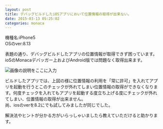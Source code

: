 ```yaml
---
layout: post
title: デバッグビルドしたiOSアプリにおいて位置情報の取得が出来ない。
date: 2015-03-13 05:25:02
categories: monaca
---
```

<!-- {% raw %} -->
<p>機種名:iPhone5<br>
OSのver:8.13</p>

<p>表題の通り、デバッグビルドしたアプリの位置情報が取得できず困っています。<br>
ioSのMonacaデバッガー上およびAndroid版では問題なく取得出来ます。</p>

<p><img src="https://i.stack.imgur.com/vhI1g.jpg" alt="画像の説明をここに入力"></p>

<p>ビルドしたアプリでは、上図の様に位置情報の利用を「常に許可」を入れてアプリを起動を行うとこのチェックが外れてしまい位置情報の取得ができなくなります。何度チェックを入れてもアプリを起動する度立ち上げる度にチェックが外れてしまい、位置情報の取得が出来ません。<br>
尚、iosのverを8.2にでも試してみましたが同じでした。</p>

<p>解決法やヒントが分かる方がいらっしゃいましたら教えていただけると助かります。</p>
<!-- {% endraw %} -->
